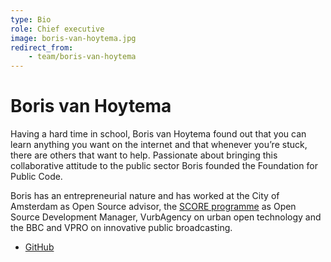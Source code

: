 ```yaml
---
type: Bio
role: Chief executive
image: boris-van-hoytema.jpg
redirect_from:
    - team/boris-van-hoytema
---
```


# Boris van Hoytema

Having a hard time in school, Boris van Hoytema found out that you can learn anything you want on the internet and that whenever you’re stuck, there are others that want to help. Passionate about bringing this collaborative attitude to the public sector Boris founded the Foundation for Public Code.

Boris has an entrepreneurial nature and has worked at the City of Amsterdam as Open Source advisor, the [SCORE programme](https://northsearegion.eu/score) as Open Source Development Manager, VurbAgency on urban open technology and the BBC and VPRO on innovative public broadcasting.

* [GitHub](https://github.com/bvhme)
